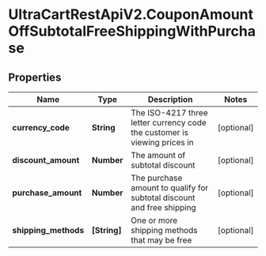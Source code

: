 # UltraCartRestApiV2.CouponAmountOffSubtotalFreeShippingWithPurchase

## Properties

Name | Type | Description | Notes
------------ | ------------- | ------------- | -------------
**currency_code** | **String** | The ISO-4217 three letter currency code the customer is viewing prices in | [optional] 
**discount_amount** | **Number** | The amount of subtotal discount | [optional] 
**purchase_amount** | **Number** | The purchase amount to qualify for subtotal discount and free shipping | [optional] 
**shipping_methods** | **[String]** | One or more shipping methods that may be free | [optional] 


